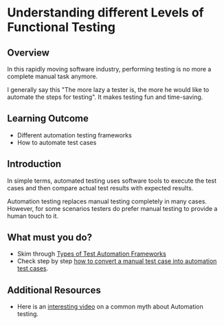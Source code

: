 # Understanding different Levels of Functional Testing

## Overview

In this rapidly moving software industry, performing testing is no more a complete manual task anymore. 

I generally say this "The more lazy a tester is, the more he would like to automate the steps for testing". It makes testing fun and time-saving.

## Learning Outcome

- Different automation testing frameworks
- How to automate test cases

## Introduction 
In simple terms, automated testing uses software tools to execute the test cases and then compare actual test results with expected results.

Automation testing replaces manual testing completely in many cases. However, for some scenarios testers do prefer manual testing to provide a human touch to it.

## What must you do?
- Skim through [Types of Test Automation Frameworks](https://www.softwaretestingmaterial.com/types-test-automation-frameworks/)
- Check step by step [how to convert a manual test case into automation test cases](https://dzone.com/articles/transform-manual-test-scripts-to-automation-for-be).

## Additional Resources
- Here is an [interesting video](https://www.youtube.com/watch?v=th3nnEpITz0) on a common myth about Automation testing.

